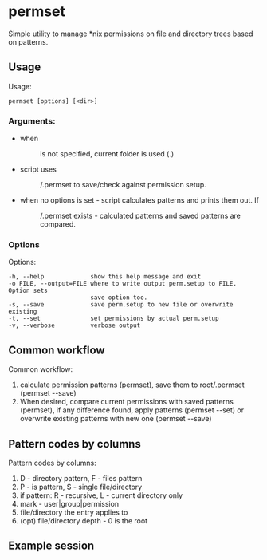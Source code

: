 permset
=======

Simple utility to manage \*nix permissions on file and directory trees based
on patterns.


Usage
-----

Usage:

    permset [options] [<dir>]


### Arguments:

* when <dir> is not specified, current folder is used (.)
* script uses <dir>/.permset to save/check against permission setup.
* when no options is set - script calculates patterns and prints them
  out.  If <dir>/.permset exists - calculated patterns and saved patterns
  are compared.

### Options

Options:

    -h, --help             show this help message and exit
    -o FILE, --output=FILE where to write output perm.setup to FILE. Option sets
                           save option too.
    -s, --save             save perm.setup to new file or overwrite existing
    -t, --set              set permissions by actual perm.setup
    -v, --verbose          verbose output


Common workflow 
---------------
Common workflow:

1. calculate permission patterns (permset), save them to root/.permset
   (permset --save)
2. When desired, compare current permissions with saved patterns 
   (permset), if any difference found, apply patterns (permset --set) 
   or overwrite existing patterns with new one (permset --save)


Pattern codes by columns
------------------------
Pattern codes by columns:

1. D - directory pattern, F - files pattern
2. P - is pattern, S - single file/directory
3. if pattern: R - recursive, L - current directory only
4. mark - user|group|permission
5. file/directory the entry applies to
6. (opt) file/directory depth - 0 is the root

Example session
---------------

